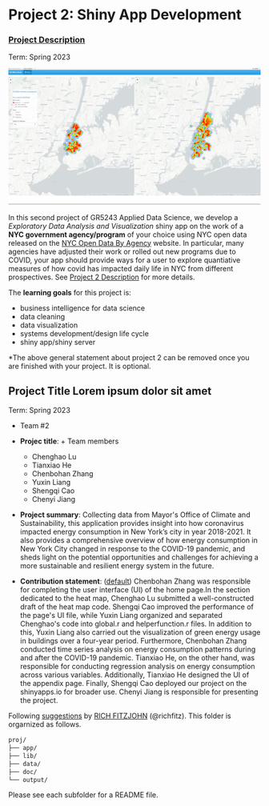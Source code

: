 # Project 2: Shiny App Development

### [Project Description](doc/project2_desc.md)

Term: Spring 2023

![screenshot](doc/figs/map.jpg)

In this second project of GR5243 Applied Data Science, we develop a *Exploratory Data Analysis and Visualization* shiny app on the work of a **NYC government agency/program** of your choice using NYC open data released on the [NYC Open Data By Agency](https://opendata.cityofnewyork.us/data/) website. In particular, many agencies have adjusted their work or rolled out new programs due to COVID, your app should provide ways for a user to explore quantiative measures of how covid has impacted daily life in NYC from different prospectives. See [Project 2 Description](doc/project2_desc.md) for more details.  

The **learning goals** for this project is:

- business intelligence for data science
- data cleaning
- data visualization
- systems development/design life cycle
- shiny app/shiny server

*The above general statement about project 2 can be removed once you are finished with your project. It is optional.

## Project Title Lorem ipsum dolor sit amet
Term: Spring 2023

+ Team #2
+ **Projec title**: + Team members
	+ Chenghao Lu
	+ Tianxiao He
	+ Chenbohan Zhang
	+ Yuxin Liang
	+ Shengqi Cao
	+ Chenyi Jiang

+ **Project summary**: 
Collecting data from Mayor's Office of Climate and Sustainability, this application provides insight into how coronavirus impacted energy consumption in New York’s city in year 2018-2021. 
It also provides a comprehensive overview of how energy consumption in New York City changed in response to the COVID-19 pandemic, and sheds light on the potential opportunities and challenges for achieving a more sustainable and resilient energy system in the future.

+ **Contribution statement**: ([default](doc/a_note_on_contributions.md)) Chenbohan Zhang was responsible for completing the user interface (UI) of the home page.In the section dedicated to the heat map, Chenghao Lu submitted a well-constructed draft of the heat map code. Shengqi Cao improved the performance of the page's UI file, while Yuxin Liang organized and separated Chenghao's code into global.r and helperfunction.r files. In addition to this, Yuxin Liang also carried out the visualization of green energy usage in buildings over a four-year period. Furthermore, Chenbohan Zhang conducted time series analysis on energy consumption patterns during and after the COVID-19 pandemic. Tianxiao He, on the other hand, was responsible for conducting regression analysis on energy consumption across various variables. Additionally, Tianxiao He designed the UI of the appendix page. Finally, Shengqi Cao deployed our project on the shinyapps.io for broader use. Chenyi Jiang is responsible for presenting the project.

Following [suggestions](http://nicercode.github.io/blog/2013-04-05-projects/) by [RICH FITZJOHN](http://nicercode.github.io/about/#Team) (@richfitz). This folder is orgarnized as follows.

```
proj/
├── app/
├── lib/
├── data/
├── doc/
└── output/
```

Please see each subfolder for a README file.


